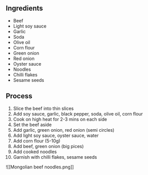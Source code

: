 ## Ingredients
- Beef
- Light soy sauce
- Garlic
- Soda
- Olive oil
- Corn flour
- Green onion
- Red onion
- Oyster sauce
- Noodles
- Chilli flakes
- Sesame seeds

## Process
1. Slice the beef into thin slices
2. Add soy sauce, garlic, black pepper, soda, olive oil, corn flour
3. Cook on high heat for 2-3 mins on each side
4. Set the beef aside
5. Add garlic, green onion, red onion (semi circles)
6. Add light soy sauce, oyster sauce, water
7. Add corn flour (5-10g)
8. Add beef, green onion (big pices)
9. Add cooked noodles
10. Garnish with chilli flakes, sesame seeds

![[Mongolian beef noodles.png]]